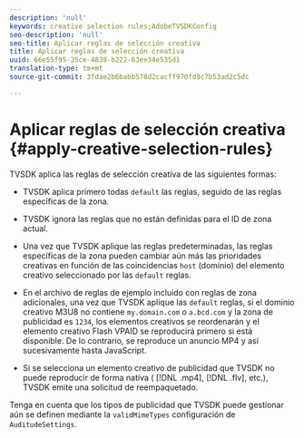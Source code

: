 ```yaml
---
description: 'null'
keywords: creative selection rules;AdobeTVSDKConfig
seo-description: 'null'
seo-title: Aplicar reglas de selección creativa
title: Aplicar reglas de selección creativa
uuid: 66e55f95-25ce-4838-b222-63ee34e535d1
translation-type: tm+mt
source-git-commit: 3fdae2b6babb578d2cacff970fd9c7b53ad2c5dc

---
```



# Aplicar reglas de selección creativa {#apply-creative-selection-rules}

TVSDK aplica las reglas de selección creativa de las siguientes formas:

* TVSDK aplica primero todas `default` las reglas, seguido de las reglas específicas de la zona.
* TVSDK ignora las reglas que no están definidas para el ID de zona actual.
* Una vez que TVSDK aplique las reglas predeterminadas, las reglas específicas de la zona pueden cambiar aún más las prioridades creativas en función de las coincidencias `host` (dominio) del elemento creativo seleccionado por las `default` reglas.

* En el archivo de reglas de ejemplo incluido con reglas de zona adicionales, una vez que TVSDK aplique las `default` reglas, si el dominio creativo M3U8 no contiene `my.domain.com` o `a.bcd.com` y la zona de publicidad es `1234`, los elementos creativos se reordenarán y el elemento creativo Flash VPAID se reproducirá primero si está disponible. De lo contrario, se reproduce un anuncio MP4 y así sucesivamente hasta JavaScript.

* Si se selecciona un elemento creativo de publicidad que TVSDK no puede reproducir de forma nativa ( [!DNL .mp4], [!DNL .flv], etc.), TVSDK emite una solicitud de reempaquetado.

Tenga en cuenta que los tipos de publicidad que TVSDK puede gestionar aún se definen mediante la `validMimeTypes` configuración de `AuditudeSettings`.

<!-- 

In Android 2.5 API docs, I see a 
<span class="codeph"> setValidMimeTypes</span> but not a 
<span class="codeph"> getValidMimeTypes</span>.

 -->

